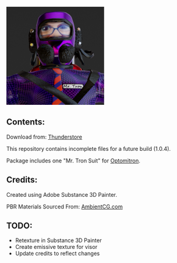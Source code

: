 ![Mr Tron Suit Image](icon.png)

## Contents:

Download from: [Thunderstore](https://thunderstore.io/c/lethal-company/p/kungfauxhustle/MrTronSuit/)

This repository contains incomplete files for a future build (1.0.4).

Package includes one "Mr. Tron Suit" for [Optomitron](https://www.twitch.tv/optomitron).

## Credits:
Created using Adobe Substance 3D Painter.

PBR Materials Sourced From: [AmbientCG.com](https://ambientcg.com/)

## TODO:

* Retexture in Substance 3D Painter
* Create emissive texture for visor
* Update credits to reflect changes
